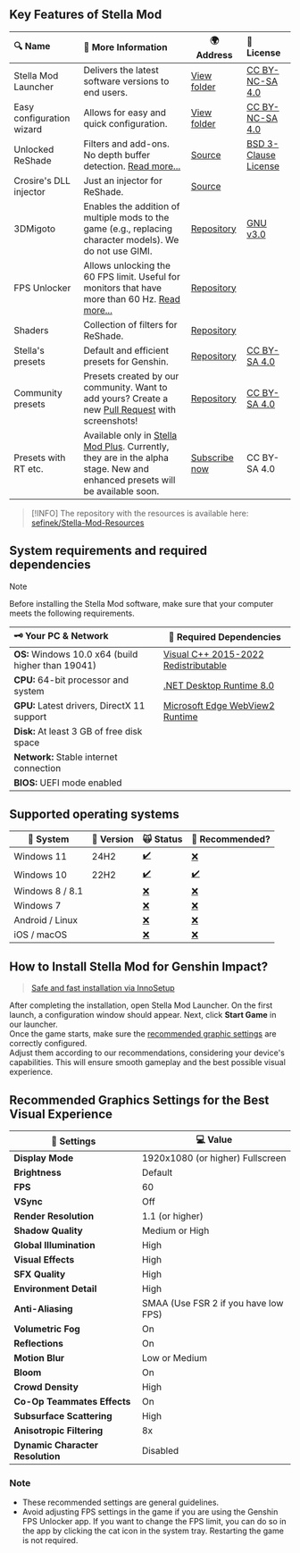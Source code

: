 [//]: # (Title: Stella Mod Requirements for Genshin Impact | Enhanced Graphics & FPS Unlock)
[//]: # (Description: Discover the requirements and features of Stella Mod for Genshin Impact. Learn about supported systems, dependencies, and recommended settings to maximize your gaming experience with enhanced visuals, FPS unlock, and community presets.)
[//]: # (Tags: Genshin Impact, Stella Mod, FPS Unlock, Enhanced Graphics, Game Mods, Genshin PC Requirements, ReShade Presets, Genshin Optimization, Gaming Tools, Stella Mod Installation)
[//]: # (Canonical: /genshin-stella-mod/docs?page=requirements)
[//]: # (Contributors: Sefinek)

## Key Features of Stella Mod <!-- {#key-features-of-stella-mod} -->

| 🔍 Name                   | 📃 More Information                                                                                                                                                                | 🌍 Address                                                                                                                          | 📑 License</div>                                                                                             |
|:--------------------------|:-----------------------------------------------------------------------------------------------------------------------------------------------------------------------------------|-------------------------------------------------------------------------------------------------------------------------------------|:-------------------------------------------------------------------------------------------------------------|
| Stella Mod Launcher       | Delivers the latest software versions to end users.                                                                                                                                | [View folder](https://github.com/sefinek/Genshin-Impact-ReShade/tree/main/Stella%20Mod%20Launcher)                                  | [CC BY-NC-SA 4.0](https://sefinek.net/genshin-stella-mod/docs?page=license_stella)                           |
| Easy configuration wizard | Allows for easy and quick configuration.                                                                                                                                           | [View folder](https://github.com/sefinek/Genshin-Impact-ReShade/tree/main/Prepare%20Stella)                                         | [CC BY-NC-SA 4.0](https://github.com/sefinek/Stella-Mod-Setup)                                               |
| Unlocked ReShade          | Filters and add-ons. No depth buffer detection. [Read more...](https://sefinek.net/genshin-stella-mod/docs?page=reshade-fpsunlocker#reshade)                                       | [Source](https://reshade.me)                                                                                                        | [BSD 3-Clause License](https://github.com/sefinek/unlocked-reshade/blob/main/LICENSE.md)                     |
| Crosire's DLL injector    | Just an injector for ReShade.                                                                                                                                                      | [Source](https://framedsc.com/ReshadeGuides/reshadeuwp.htm)                                                                         |                                                                                                              |
| 3DMigoto                  | Enables the addition of multiple mods to the game (e.g., replacing character models). We do not use GIMI.                                                                          | [Repository](https://github.com/sefinek/3DMigoto)                                                                                   | [GNU v3.0](https://github.com/sefinek/3DMigoto/blob/main/LICENSE.GPL.txt)                                    |
| FPS Unlocker              | Allows unlocking the 60 FPS limit. Useful for monitors that have more than 60 Hz. [Read more...](https://sefinek.net/genshin-stella-mod/docs?page=reshade-fpsunlocker#fpsunlock)   | [Repository](https://github.com/sefinek/Genshin-FPS-Unlocker)                                                                       |                                                                                                              |
| Shaders                   | Collection of filters for ReShade.                                                                                                                                                 | [Repository](https://github.com/sefinek/Stella-Mod-Resources/tree/main/public/resources/ReShade/Shaders)                            |                                                                                                              |
| Stella's presets          | Default and efficient presets for Genshin.                                                                                                                                         | [Repository](https://github.com/sefinek/Stella-Mod-Resources/tree/main/public/resources/ReShade/Presets)                            | [CC BY-SA 4.0](https://github.com/sefinek/Stella-Mod-Resources/blob/main/static/reshade/zip/Presets/LICENSE) |
| Community presets         | Presets created by our community. Want to add yours? Create a new [Pull Request](https://github.com/sefinek/Stella-Mod-Resources/pulls) with screenshots!                          | [Repository](https://github.com/sefinek/Stella-Mod-Resources/tree/main/public/resources/ReShade/Presets/1.%20Made%20by%20community) | [CC BY-SA 4.0](https://github.com/sefinek/Stella-Mod-Resources/blob/main/static/reshade/zip/Presets/LICENSE) |
| Presets with RT etc.      | Available only in [Stella Mod Plus](https://sefinek.net/genshin-stella-mod/subscription). Currently, they are in the alpha stage. New and enhanced presets will be available soon. | [Subscribe now](https://sefinek.net/genshin-stella-mod/subscription)                                                                | CC BY-SA 4.0                                                                                                 |

> [!INFO]
> The repository with the resources is available here: [sefinek/Stella-Mod-Resources](https://github.com/sefinek/Stella-Mod-Resources)

## System requirements and required dependencies <!-- {#requirements} -->
> [!NOTE]
> Before installing the Stella Mod software, make sure that your computer meets the following requirements.

| 🗝️ Your PC & Network                              | 📂 Required Dependencies                                                                         |
|:---------------------------------------------------|--------------------------------------------------------------------------------------------------|
| **OS:** Windows 10.0 x64 (build higher than 19041) | [Visual C++ 2015-2022 Redistributable](https://aka.ms/vs/17/release/vc_redist.x64.exe)           |
| **CPU:** 64-bit processor and system               | [.NET Desktop Runtime 8.0](https://dotnet.microsoft.com/en-us/download/dotnet/8.0)               |
| **GPU:** Latest drivers, DirectX 11 support        | [Microsoft Edge WebView2 Runtime](https://developer.microsoft.com/en-us/microsoft-edge/webview2) |
| **Disk:** At least 3 GB of free disk space         |                                                                                                  |
| **Network:** Stable internet connection            |                                                                                                  |
| **BIOS:** UEFI mode enabled                        |                                                                                                  |


## Supported operating systems <!-- {#supported-os} -->
| 🌌 System       | 🔖 Version | 🙀 Status                                                                        | 🤔 Recommended?                                                                   |
|-----------------|:-----------|:---------------------------------------------------------------------------------|:----------------------------------------------------------------------------------|
| Windows 11      | 24H2       | [✔️](https://sefinek.net/genshin-stella-mod/docs?page=introduction#emoji-legend) | [❌](https://sefinek.net/genshin-stella-mod/docs?page=introduction#emoji-legend)   |
| Windows 10      | 22H2       | [✔️](https://sefinek.net/genshin-stella-mod/docs?page=introduction#emoji-legend) | [️✔️](https://sefinek.net/genshin-stella-mod/docs?page=introduction#emoji-legend) | 
| Windows 8 / 8.1 |            | [❌](https://sefinek.net/genshin-stella-mod/docs?page=introduction#emoji-legend)  | [❌](https://sefinek.net/genshin-stella-mod/docs?page=introduction#emoji-legend)   | 
| Windows 7       |            | [❌](https://sefinek.net/genshin-stella-mod/docs?page=introduction#emoji-legend)  | [❌](https://sefinek.net/genshin-stella-mod/docs?page=introduction#emoji-legend)   | 
| Android / Linux |            | [❌](https://sefinek.net/genshin-stella-mod/docs?page=introduction#emoji-legend)  | [❌](https://sefinek.net/genshin-stella-mod/docs?page=introduction#emoji-legend)   | 
| iOS / macOS     |            | [❌](https://sefinek.net/genshin-stella-mod/docs?page=introduction#emoji-legend)  | [❌](https://sefinek.net/genshin-stella-mod/docs?page=introduction#emoji-legend)   |


## How to Install Stella Mod for Genshin Impact? <!-- {#how-to-install} -->
> [Safe and fast installation via InnoSetup](https://sefinek.net/genshin-stella-mod/docs?page=installation)

After completing the installation, open Stella Mod Launcher. On the first launch, a configuration window should appear. Next, click **Start Game** in our launcher.  
Once the game starts, make sure the [recommended graphic settings](https://sefinek.net/genshin-stella-mod/docs?page=requirements#recommended-settings-for-game) are correctly configured.  
Adjust them according to our recommendations, considering your device's capabilities. This will ensure smooth gameplay and the best possible visual experience.


## Recommended Graphics Settings for the Best Visual Experience <!-- {#recommended-graphics-settings} -->
| 🔧 Settings                      | 💻 Value                             |
|----------------------------------|--------------------------------------|
| **Display Mode**                 | 1920x1080 (or higher) Fullscreen     |
| **Brightness**                   | Default                              |
| **FPS**                          | 60                                   |
| **VSync**                        | Off                                  |
| **Render Resolution**            | 1.1 (or higher)                      |
| **Shadow Quality**               | Medium or High                       |
| **Global Illumination**          | High                                 |
| **Visual Effects**               | High                                 |
| **SFX Quality**                  | High                                 |
| **Environment Detail**           | High                                 |
| **Anti-Aliasing**                | SMAA (Use FSR 2 if you have low FPS) |
| **Volumetric Fog**               | On                                   |
| **Reflections**                  | On                                   |
| **Motion Blur**                  | Low or Medium                        |
| **Bloom**                        | On                                   |
| **Crowd Density**                | High                                 |
| **Co-Op Teammates Effects**      | On                                   |
| **Subsurface Scattering**        | High                                 |
| **Anisotropic Filtering**        | 8x                                   |
| **Dynamic Character Resolution** | Disabled                             |

### Note
- These recommended settings are general guidelines.
- Avoid adjusting FPS settings in the game if you are using the Genshin FPS Unlocker app. If you want to change the FPS limit, you can do so in the app by clicking the cat icon in the system tray. Restarting the game is not required.
